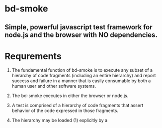 # bd-smoke

## Simple, powerful javascript test framework for node.js and the browser with NO dependencies.

# Requrements

1. The fundamental function of bd-smoke is to execute any subset of a hierarchy of code fragments (including an entire hierarchy) and report success and failure in a manner that is easily consumable by both a human user and other software systems. 

2. The bd-smoke executes in either the browser or node.js.

3. A test is comprised of a hierarchy of code fragments that assert behavior of the code expressed in those fragments.

4. The hierarchy may be loaded (1) explicitly by a <script> element in an HTML document, (2) by an AMD module loader, or (3) by the the node.js module loader.

5. The code fragments may be synchronous or asynchronous.

6. Before, before-each, after-each, and after scaffolds may be provided for each code fragment in the hierarchy.

7. The code fragments in the hierarchy are named.

8. The hierarchy may be spread across multiple files.

9. The bd-smoke requires an ES6 environment.

10. The bd-smoke has no external dependencies.

11. The bd-smoke may be switched to continue or halt exercising asserts upon an assertion failure.

12. The bd-smoke may be switched to slice the hierarchy and execute the resulting slices in multiple, spawned processes.

